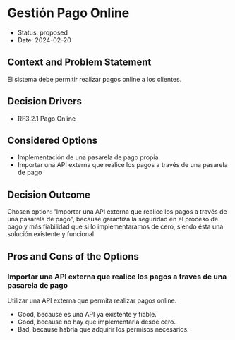 # Gestión Pago Online

* Status: proposed
* Date: 2024-02-20

## Context and Problem Statement

El sistema debe permitir realizar pagos online a los clientes.

## Decision Drivers

* RF3.2.1 Pago Online

## Considered Options

* Implementación de una pasarela de pago propia
* Importar una API externa que realice los pagos a través de una pasarela de pago

## Decision Outcome

Chosen option: "Importar una API externa que realice los pagos a través de una pasarela de pago", because garantiza la seguridad en el proceso de pago y más fiabilidad que si lo implementaramos de cero, siendo ésta una solución existente y funcional.

## Pros and Cons of the Options

### Importar una API externa que realice los pagos a través de una pasarela de pago

Utilizar una API externa que permita realizar pagos online.

* Good, because es una API ya existente y fiable.
* Good, because no hay que implementarla desde cero.
* Bad, because habría que adquirir los permisos necesarios.
